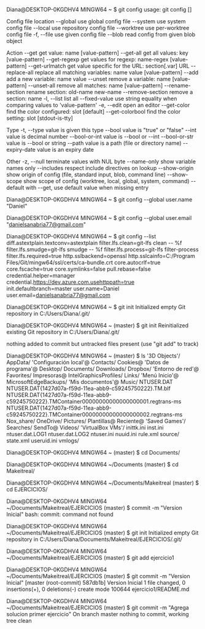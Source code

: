 Diana@DESKTOP-0KGDHV4 MINGW64 ~
$ git config
usage: git config [<options>]

Config file location
    --global              use global config file
    --system              use system config file
    --local               use repository config file
    --worktree            use per-worktree config file
    -f, --file <file>     use given config file
    --blob <blob-id>      read config from given blob object

Action
    --get                 get value: name [value-pattern]
    --get-all             get all values: key [value-pattern]
    --get-regexp          get values for regexp: name-regex [value-pattern]
    --get-urlmatch        get value specific for the URL: section[.var] URL
    --replace-all         replace all matching variables: name value [value-pattern]
    --add                 add a new variable: name value
    --unset               remove a variable: name [value-pattern]
    --unset-all           remove all matches: name [value-pattern]
    --rename-section      rename section: old-name new-name
    --remove-section      remove a section: name
    -l, --list            list all
    --fixed-value         use string equality when comparing values to 'value-pattern'
    -e, --edit            open an editor
    --get-color           find the color configured: slot [default]
    --get-colorbool       find the color setting: slot [stdout-is-tty]

Type
    -t, --type <type>     value is given this type
    --bool                value is "true" or "false"
    --int                 value is decimal number
    --bool-or-int         value is --bool or --int
    --bool-or-str         value is --bool or string
    --path                value is a path (file or directory name)
    --expiry-date         value is an expiry date

Other
    -z, --null            terminate values with NUL byte
    --name-only           show variable names only
    --includes            respect include directives on lookup
    --show-origin         show origin of config (file, standard input, blob, command line)
    --show-scope          show scope of config (worktree, local, global, system, command)
    --default <value>     with --get, use default value when missing entry


Diana@DESKTOP-0KGDHV4 MINGW64 ~
$ git config --global user.name "Daniel"

Diana@DESKTOP-0KGDHV4 MINGW64 ~
$ git config --global user.email "danielsanabria77@gmail.com"

Diana@DESKTOP-0KGDHV4 MINGW64 ~
$ git config --list
diff.astextplain.textconv=astextplain
filter.lfs.clean=git-lfs clean -- %f
filter.lfs.smudge=git-lfs smudge -- %f
filter.lfs.process=git-lfs filter-process
filter.lfs.required=true
http.sslbackend=openssl
http.sslcainfo=C:/Program Files/Git/mingw64/ssl/certs/ca-bundle.crt
core.autocrlf=true
core.fscache=true
core.symlinks=false
pull.rebase=false
credential.helper=manager
credential.https://dev.azure.com.usehttppath=true
init.defaultbranch=master
user.name=Daniel
user.email=danielsanabria77@gmail.com

Diana@DESKTOP-0KGDHV4 MINGW64 ~
$ git init
Initialized empty Git repository in C:/Users/Diana/.git/

Diana@DESKTOP-0KGDHV4 MINGW64 ~ (master)
$ git init
Reinitialized existing Git repository in C:/Users/Diana/.git/

nothing added to commit but untracked files present (use "git add" to track)

Diana@DESKTOP-0KGDHV4 MINGW64 ~ (master)
$ ls
'3D Objects'/
 AppData/
'Configuración local'@
 Contacts/
 Cookies@
'Datos de programa'@
 Desktop/
 Documents/
 Downloads/
 Dropbox/
'Entorno de red'@
 Favorites/
 Impresoras@
 IntelGraphicsProfiles/
 Links/
'Menú Inicio'@
 MicrosoftEdgeBackups/
'Mis documentos'@
 Music/
 NTUSER.DAT
 NTUSER.DAT{1427d07a-f59d-11ea-abb9-c59245750222}.TM.blf
 NTUSER.DAT{1427d07a-f59d-11ea-abb9-c59245750222}.TMContainer00000000000000000001.regtrans-ms
 NTUSER.DAT{1427d07a-f59d-11ea-abb9-c59245750222}.TMContainer00000000000000000002.regtrans-ms
 Nox_share/
 OneDrive/
 Pictures/
 Plantillas@
 Reciente@
'Saved Games'/
 Searches/
 SendTo@
 Videos/
'VirtualBox VMs'/
 inittk.ini
 inst.ini
 ntuser.dat.LOG1
 ntuser.dat.LOG2
 ntuser.ini
 nuuid.ini
 rule.xml
 source/
 state.xml
 useruid.ini
 vmlogs/

Diana@DESKTOP-0KGDHV4 MINGW64 ~ (master)
$ cd Documents/

Diana@DESKTOP-0KGDHV4 MINGW64 ~/Documents (master)
$ cd Makeitreal/

Diana@DESKTOP-0KGDHV4 MINGW64 ~/Documents/Makeitreal (master)
$ cd EJERCICIOS/

Diana@DESKTOP-0KGDHV4 MINGW64 ~/Documents/Makeitreal/EJERCICIOS (master)
$ commit -m "Version Inicial"
bash: commit: command not found

Diana@DESKTOP-0KGDHV4 MINGW64 ~/Documents/Makeitreal/EJERCICIOS (master)
$ git init
Initialized empty Git repository in C:/Users/Diana/Documents/Makeitreal/EJERCICIOS/.git/

Diana@DESKTOP-0KGDHV4 MINGW64 ~/Documents/Makeitreal/EJERCICIOS (master)
$ git add ejercicio1

Diana@DESKTOP-0KGDHV4 MINGW64 ~/Documents/Makeitreal/EJERCICIOS (master)
$ git commit -m "Version Inicial"
[master (root-commit) 587db1b] Version Inicial
 1 file changed, 0 insertions(+), 0 deletions(-)
 create mode 100644 ejercicio1/README.md

Diana@DESKTOP-0KGDHV4 MINGW64 ~/Documents/Makeitreal/EJERCICIOS (master)
$ git commit -m "Agrega solucion primer ejercicio"
On branch master
nothing to commit, working tree clean

